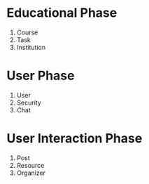 # Educational Phase
1. Course
1. Task
1. Institution

# User Phase
1. User
1. Security
1. Chat

# User Interaction Phase
1. Post
1. Resource
1. Organizer
